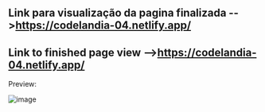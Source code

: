 ## Link para visualização da pagina finalizada -->https://codelandia-04.netlify.app/
## Link to finished page view -->https://codelandia-04.netlify.app/

Preview:

![image](https://user-images.githubusercontent.com/102123657/222281698-7a9db055-60fb-472c-a9cc-dd2a4c9f35b1.png)


